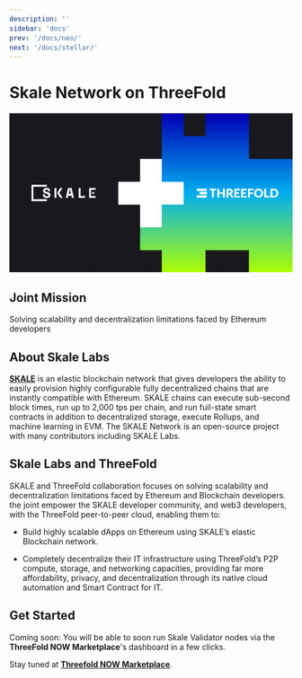 ```yaml
---
description: ''
sidebar: 'docs'
prev: '/docs/neo/'
next: '/docs/stellar/'
---
```


# Skale Network on ThreeFold

![](./img/skale1.png)


## Joint Mission

Solving scalability and decentralization limitations faced by Ethereum developers

## About Skale Labs

**[SKALE](https://skale.network/)** is an elastic blockchain network that gives developers the ability to easily provision highly configurable fully decentralized chains that are instantly compatible with Ethereum. SKALE chains can execute sub-second block times, run up to 2,000 tps per chain, and run full-state smart contracts in addition to decentralized storage, execute Rollups, and machine learning in EVM. The SKALE Network is an open-source project with many contributors including SKALE Labs.

## Skale Labs and ThreeFold

SKALE and ThreeFold collaboration focuses on solving scalability and decentralization limitations faced by Ethereum and Blockchain developers. the joint empower the SKALE developer community, and web3 developers, with the ThreeFold peer-to-peer cloud, enabling them to:

- Build highly scalable dApps on Ethereum using SKALE’s elastic Blockchain network.

- Completely decentralize their IT infrastructure using ThreeFold’s P2P compute, storage, and networking capacities, providing far more affordability, privacy, and decentralization through its native cloud automation and Smart Contract for IT.

## Get Started


Coming soon:
You will be able to soon run Skale Validator nodes via the **ThreeFold NOW Marketplace**'s dashboard in a few clicks.

Stay tuned at **[Threefold NOW Marketplace](https://marketplace.threefold.io)**.